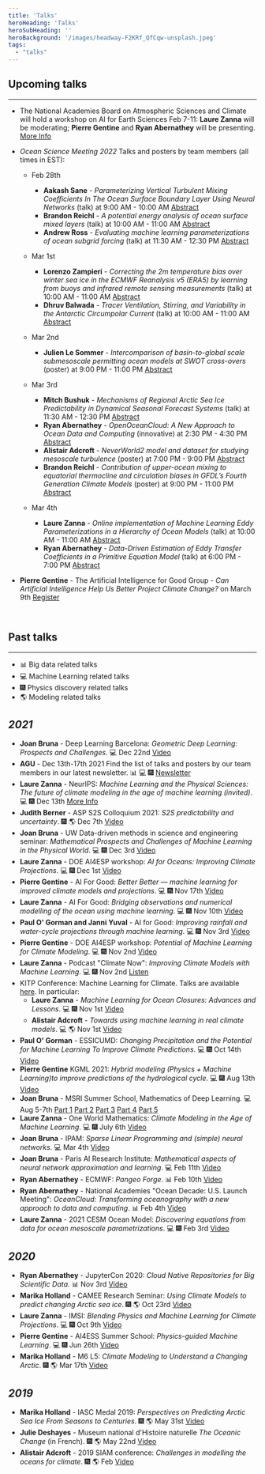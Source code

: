 ```yaml
---
title: 'Talks'
heroHeading: 'Talks'
heroSubHeading: ''
heroBackground: '/images/headway-F2KRf_QfCqw-unsplash.jpeg'
tags:
  - "talks"
---
```


## Upcoming talks
---

- The National Academies Board on Atmospheric Sciences and Climate will hold a workshop on AI for Earth Sciences Feb 7-11: **Laure Zanna** will be moderating; **Pierre Gentine** and **Ryan Abernathey** will be presenting. <a class="button button-inline" href="https://www.nationalacademies.org/event/02-07-2022/machine-learning-and-artificial-intelligence-to-advance-earth-system-science-opportunities-and-challenges-a-workshop">More Info</a>

- *Ocean Science Meeting 2022* Talks and posters by team members (all times in EST): 
  * Feb 28th
    *  **Aakash Sane** - *Parameterizing Vertical Turbulent Mixing Coefficients In The Ocean Surface Boundary Layer Using Neural Networks* (talk) at 9:00 AM - 10:00 AM  <a class="button button-inline" href="https://osm2022.secure-platform.com/a/gallery/rounds/3/details/7577">Abstract</a>
    *  **Brandon Reichl** - *A potential energy analysis of ocean surface mixed layers* (talk) at 10:00 AM - 11:00 AM <a class="button button-inline" href="https://osm2022.secure-platform.com/a/gallery/rounds/3/details/2569">Abstract</a>
    *  **Andrew Ross** - *Evaluating machine learning parameterizations of ocean subgrid forcing* (talk) at 11:30 AM - 12:30 PM <a class="button button-inline" href="https://osm2022.secure-platform.com/a/gallery/rounds/3/details/6122">Abstract</a>
  * Mar 1st
    * **Lorenzo Zampieri** - *Correcting the 2m temperature bias over winter sea ice in the ECMWF Reanalysis v5 (ERA5) by learning from buoys and infrared remote sensing measurements* (talk) at 10:00 AM - 11:00 AM <a class="button button-inline" href="https://osm2022.secure-platform.com/a/gallery/rounds/3/details/7250">Abstract</a>
    * **Dhruv Balwada** - *Tracer Ventilation, Stirring, and Variability in the Antarctic Circumpolar Current* (talk) at 10:00 AM - 11:00 AM <a class="button button-inline" href="https://osm2022.secure-platform.com/a/gallery/rounds/3/details/5116">Abstract</a>
  * Mar 2nd
    * **Julien Le Sommer** - *Intercomparison of basin-to-global scale submesoscale permitting ocean models at SWOT cross-overs* (poster) at 9:00 PM - 11:00 PM <a class="button button-inline" href="https://osm2022.secure-platform.com/a/gallery/rounds/3/details/5719">Abstract</a>
  * Mar 3rd
     * **Mitch Bushuk** - *Mechanisms of Regional Arctic Sea Ice Predictability in Dynamical Seasonal Forecast Systems* (talk) at 11:30 AM - 12:30 PM <a class="button button-inline" href="https://osm2022.secure-platform.com/a/gallery/rounds/3/details/7840">Abstract</a>
     * **Ryan Abernathey** - *OpenOceanCloud: A New Approach to Ocean Data and Computing* (innovative) at 2:30 PM - 4:30 PM <a class="button button-inline" href="https://osm2022.secure-platform.com/a/gallery/rounds/3/details/7164">Abstract</a>
    * **Alistair Adcroft** - *NeverWorld2 model and dataset for studying mesoscale turbulence* (poster) at 7:00 PM - 9:00 PM <a class="button button-inline" href="https://osm2022.secure-platform.com/a/gallery/rounds/3/details/7110">Abstract</a>
    * **Brandon Reichl** - *Contribution of upper-ocean mixing to equatorial thermocline and circulation biases in GFDL’s Fourth Generation Climate Models*  (poster) at 9:00 PM - 11:00 PM <a class="button button-inline" href="https://osm2022.secure-platform.com/a/gallery/rounds/3/details/2570">Abstract</a> 

  * Mar 4th
    * **Laure Zanna** - *Online implementation of Machine Learning Eddy Parameterizations in a Hierarchy of Ocean Models* (talk) at 10:00 AM - 11:00 AM <a class="button button-inline" href="https://osm2022.secure-platform.com/a/gallery/rounds/3/details/7573">Abstract</a>
    * **Ryan Abernathey** - *Data-Driven Estimation of Eddy Transfer Coefficients in a Primitive Equation Model* (talk) at 6:00 PM - 7:00 PM <a class="button button-inline" href="https://osm2022.secure-platform.com/a/gallery/rounds/3/details/7203">Abstract</a>
   
   
- **Pierre Gentine** - The Artificial Intelligence for Good Group -  *Can Artificial Intelligence Help Us Better Project Climate Change?* on March 9th <a class="button button-inline" href="https://www.meetup.com/new-york-artificial-intelligence-for-good-meetup-group/events/283244412/">Register</a>
  
<br>

## Past talks
---
* &#128202; Big data related talks
* &#128187; Machine Learning related talks
* &#127878; Physics discovery related talks
* &#127758; Modeling related talks

## *2021* 
 * **Joan Bruna** - Deep Learning Barcelona: *Geometric Deep Learning: Prospects and Challenges*. &#128187; Dec 22nd <a class="button button-inline" href="https://www.youtube.com/watch?v=LJHzEM8_6k8">Video</a> 
 * **AGU** - Dec 13th-17th 2021 
  Find the list of talks and posters by our team members in our latest newsletter. &#128202; &#128187; &#127878; <a class="button button-inline" href="https://mailchi.mp/29ddfae980e7/m2lines-december-newsletter">Newsletter</a>
* **Laure Zanna** - NeurIPS: *Machine Learning and the Physical Sciences: The future of climate modeling in the age of machine learning (invited)*. &#128187; &#127878; Dec 13th <a class="button button-inline" href="https://ml4physicalsciences.github.io/2021/">More Info</a>
* **Judith Berner** - ASP S2S Colloquium 2021: *S2S predictability and uncertainty*. &#127878; &#127758; Dec 7th <a class="button button-inline" href="https://www.youtube.com/watch?v=Yp5ueV3yOM8">Video</a>
* **Joan Bruna** - UW Data-driven methods in science and engineering seminar: *Mathematical Prospects and Challenges of Machine Learning in the Physical World*. &#128187; &#127878; Dec 3rd <a class="button button-inline" href="https://www.youtube.com/watch?v=_sNEYmS0BdI">Video</a>
* **Laure Zanna** - DOE AI4ESP workshop: *AI for Oceans: Improving Climate Projections*. &#128187; &#127878; Dec 1st <a class="button button-inline" href="https://www.youtube.com/watch?v=c82K9vQrV1Q">Video</a>
* **Pierre Gentine** - AI For Good: *Better Better — machine learning for improved climate models and projections*. &#128187; &#127878; Nov 17th <a class="button button-inline" href="https://www.youtube.com/watch?v=SYC7ZVLxomI">Video</a>
* **Laure Zanna** - AI For Good: *Bridging observations and numerical modelling of the ocean using machine learning*. &#128187; &#127878; Nov 10th <a class="button button-inline" href="https://www.youtube.com/watch?v=BLF4w-4JUe4">Video</a>
* **Paul O' Gorman and Janni Yuval** - AI for Good: *Improving rainfall and water-cycle projections through machine learning*. &#128187; &#127878; Nov 3rd <a class="button button-inline" href="https://www.youtube.com/watch?v=ehHywbGSaBk">Video</a>
* **Pierre Gentine** - DOE AI4ESP workshop: *Potential of Machine Learning for Climate Modeling*. &#128187; &#127878; Nov 2nd <a class="button button-inline" href="https://youtu.be/YLWD1tqE4FA?t=1042">Video</a>
* **Laure Zanna** - Podcast "Climate Now": *Improving Climate Models with Machine Learning*. &#128187; &#127878; Nov 2nd <a class="button button-inline" href="https://podcasts.apple.com/us/podcast/climate-now/id1565404483">Listen </a>
* KITP Conference: Machine Learning for Climate. Talks are available [here](https://online.kitp.ucsb.edu/online/climate-c21/). In particular: 
    * **Laure Zanna** -	*Machine Learning for Ocean Closures: Advances and Lessons*. &#128187; &#127878; Nov 1st <a class="button button-inline" href="https://online.kitp.ucsb.edu/online/climate-c21/zanna/">Video</a>
    * **Alistair Adcroft** - *Towards using machine learning in real climate models*. &#128187; &#127758; Nov 1st <a class="button button-inline" href="https://online.kitp.ucsb.edu/online/climate-c21/adcroft/">Video</a>
 * **Paul O' Gorman** - ESSICUMD: *Changing Precipitation and the Potential for Machine Learning To Improve Climate Predictions*. &#128187; &#127878; Oct 14th <a class="button button-inline" href="https://www.youtube.com/watch?v=4evNO_WM5Ko">Video</a>
 * **Pierre Gentine** KGML 2021: *Hybrid modeling (Physics + Machine Learning)to improve predictions of the hydrological cycle*. &#128187; &#127878; Aug 13th <a class="button button-inline" href="https://www.youtube.com/watch?v=1wIH_NKU3JE">Video</a>
 *  **Joan Bruna** - MSRI Summer School, Mathematics of Deep Learning. &#128187; Aug 5-7th <a class="button button-inline" href="https://www.youtube.com/watch?v=ImQ0YHryxfg">Part 1</a> <a class="button button-inline" href="https://www.youtube.com/watch?v=8P6FLdNh7xo&list=PLTPQEx-31JXhguCush5J7OGnEORofoCW9&index=20">Part 2</a> <a class="button button-inline" href="https://www.youtube.com/watch?v=iJGq-vcETUQ&list=PLTPQEx-31JXhguCush5J7OGnEORofoCW9&index=21">Part 3</a> <a class="button button-inline" href="https://www.youtube.com/watch?v=7TXaQz6jSuM&list=PLTPQEx-31JXhguCush5J7OGnEORofoCW9&index=24">Part 4</a> <a class="button button-inline" href="https://www.youtube.com/watch?v=00c168rl-TA&list=PLTPQEx-31JXhguCush5J7OGnEORofoCW9&index=25">Part 5</a>
* **Laure Zanna** - One World Mathematics: *Climate Modeling in the Age of Machine Learning*. &#128187; &#127878; July 6th <a class="button button-inline" href="https://www.youtube.com/watch?v=bH_A1nvwiDI">Video</a>
* **Joan Bruna** - IPAM: *Sparse Linear Programming and (simple) neural networks*. &#128187; Mar 4th <a class="button button-inline" href="https://www.youtube.com/watch?v=zF2boWRsvMU">Video</a>
* **Joan Bruna** - Paris AI Research Institute: *Mathematical aspects of neural network approximation and learning*. &#128187; Feb 11th <a class="button button-inline" href="https://www.youtube.com/watch?v=CjtXrWJj16c">Video</a>
* **Ryan Abernathey** - ECMWF: *Pangeo Forge*. &#128202; Feb 10th <a class="button button-inline" href="https://vimeo.com/510830389">Video</a> 
* **Ryan Abernathey** - National Academies "Ocean Decade: U.S. Launch Meeting": *OceanCloud: Transforming oceanography with a new approach to data and computing*. &#128202; Feb 4th <a class="button button-inline" href="https://vimeo.com/508434363">Video</a>
* **Laure Zanna** - 2021 CESM Ocean Model: *Discovering equations from data for ocean mesoscale parametrizations*. &#128187; &#127878; Feb 3rd <a class="button button-inline" href="https://youtu.be/9YQnW9ylacU?t=20685">Video</a>

## *2020*
 * **Ryan Abernathey** - JupyterCon 2020: *Cloud Native Repositories for Big Scientific Data*. &#128202; Nov 3rd <a class="button button-inline" href="https://www.youtube.com/watch?v=lg7-qi4dEZ8">Video</a>
 * **Marika Holland** - CAMEE Research Seminar: *Using Climate Models to predict changing Arctic sea ice*. &#127878; &#127758; Oct 23rd <a class="button button-inline" href="https://www.youtube.com/watch?v=RHAMrCs09W4">Video</a>
 * **Laure Zanna** - IMSI: *Blending Physics and Machine Learning for Climate Projections*. &#128187; &#127878; Oct 9th <a class="button button-inline" href="https://www.imsi.institute/videos/blending-physics-and-machine-learning-to-improve-climate-projections/">Video</a>
 * **Pierre Gentine** - AI4ESS Summer School: *Physics-guided Machine Learning*. &#128187; &#127878; Jun 26th <a class="button button-inline" href="https://www.youtube.com/watch?v=T60OmRD102s">Video</a>
 * **Marika Holland** - M6 L5: *Climate Modeling to Understand a Changing Arctic*. &#127878; &#127758; Mar 17th <a class="button button-inline" href="https://www.youtube.com/watch?v=C1H7MkDTZ7g">Video</a>
   
## *2019* 
 * **Marika Holland** - IASC Medal 2019: *Perspectives on Predicting Arctic Sea Ice From Seasons to Centuries*. &#127878; &#127758; May 31st <a class="button button-inline" href="https://www.youtube.com/watch?v=c-HtcOtgySU&t=48s">Video</a>
 * **Julie Deshayes** - Museum national d'Histoire naturelle *The Oceanic Change* (in French). &#127878; &#127758; May 22nd <a class="button button-inline" href="https://www.youtube.com/watch?v=Jl_KeM34gfI">Video</a>
 * **Alistair Adcroft** - 2019 SIAM conference: *Challenges in modelling the oceans for climate*. &#127878; &#127758; Feb <a class="button button-inline" href="https://www.pathlms.com/siam/courses/10878/sections/14374/video_presentations/127453">Video</a> 
 
